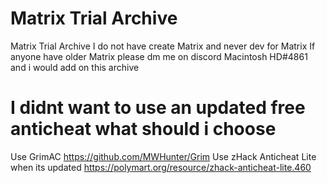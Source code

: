 # Matrix Trial Archive
Matrix Trial Archive
I do not have create Matrix and never dev for Matrix
If anyone have older Matrix please dm me on discord Macintosh HD#4861 and i would add on this archive

# I didnt want to use an updated free anticheat what should i choose
Use GrimAC https://github.com/MWHunter/Grim
Use zHack Anticheat Lite when its updated https://polymart.org/resource/zhack-anticheat-lite.460
